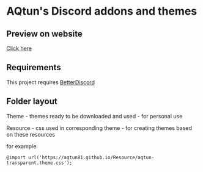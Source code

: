 # AQtun's Discord addons and themes

## Preview on website

[Click here](https://aqtun81.github.io/)

## Requirements

This project requires [BetterDiscord](https://rauenzi.github.io/BetterDiscordApp/)

## Folder layout

Theme - themes ready to be downloaded and used - for personal use

Resource - css used in corresponding theme - for creating themes based on these resources

for example:
```
@import url('https://aqtun81.github.io/Resource/aqtun-transparent.theme.css');
```
